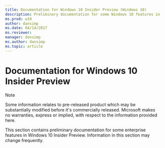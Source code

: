 ```yaml
---
title: Documentation for Windows 10 Insider Preview (Windows 10)
description: Preliminary documentation for some Windows 10 features in Insider Preview.
ms.prod: w10
author: dansimp
ms.date: 04/14/2017
ms.reviewer: 
manager: dansimp
ms.author: dansimp
ms.topic: article
---
```


# Documentation for Windows 10 Insider Preview

>[!NOTE]
> Some information relates to pre-released product which may be substantially modified before it's commercially released. Microsoft makes no warranties, express or implied, with respect to the information provided here.

This section contains preliminary documentation for some enterprise features in Windows 10 Insider Preview. Information in this section may change frequently.




 

 





